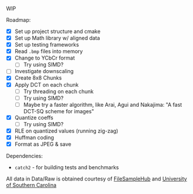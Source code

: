 WIP

Roadmap:
- [x] Set up project structure and cmake
- [x] Set up Math library w/ aligned data
- [x] Set up testing frameworks
- [x] Read `.bmp` files into memory
- [x] Change to YCbCr format
  - [ ] Try using SIMD?
- [ ] Investigate downscaling
- [x] Create 8x8 Chunks
- [x] Apply DCT on each chunk
  - [ ] Try threading on each chunk
  - [ ] Try using SIMD?
  - [ ] Maybe try a faster algorithm, like Arai, Agui and Nakajima: "A fast DCT-SQ scheme for images"
- [x] Quantize coeffs
  - [ ] Try using SIMD?
- [x] RLE on quantized values (running zig-zag)
- [x] Huffman coding
- [x] Format as JPEG & save

Dependencies:
- `catch2` - for building tests and benchmarks

All data in Data/Raw is obtained courtesy of [FileSampleHub](https://filesampleshub.com/format/image/bmp) and [University of Southern Carolina](https://people.math.sc.edu/Burkardt/data/bmp/bmp.html)
